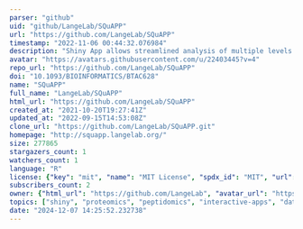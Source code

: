 ```yaml
---
parser: "github"
uid: "github/LangeLab/SQuAPP"
url: "https://github.com/LangeLab/SQuAPP"
timestamp: "2022-11-06 00:44:32.076984"
description: "Shiny App allows streamlined analysis of multiple levels of proteomics data."
avatar: "https://avatars.githubusercontent.com/u/22403445?v=4"
repo_url: "https://github.com/LangeLab/SQuAPP"
doi: "10.1093/BIOINFORMATICS/BTAC628"
name: "SQuAPP"
full_name: "LangeLab/SQuAPP"
html_url: "https://github.com/LangeLab/SQuAPP"
created_at: "2021-10-20T19:27:41Z"
updated_at: "2022-09-15T14:53:08Z"
clone_url: "https://github.com/LangeLab/SQuAPP.git"
homepage: "http://squapp.langelab.org/"
size: 277865
stargazers_count: 1
watchers_count: 1
language: "R"
license: {"key": "mit", "name": "MIT License", "spdx_id": "MIT", "url": "https://api.github.com/licenses/mit", "node_id": "MDc6TGljZW5zZTEz"}
subscribers_count: 2
owner: {"html_url": "https://github.com/LangeLab", "avatar_url": "https://avatars.githubusercontent.com/u/22403445?v=4", "login": "LangeLab", "type": "Organization"}
topics: ["shiny", "proteomics", "peptidomics", "interactive-apps", "data-analysis", "bioinformatics-tool"]
date: "2024-12-07 14:25:52.232738"
---
```

